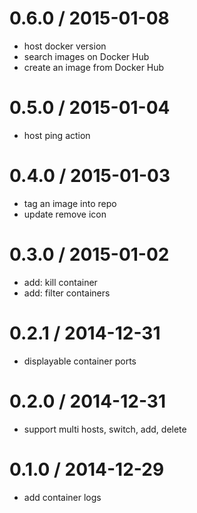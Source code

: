 
0.6.0 / 2015-01-08
==================

  * host docker version
  * search images on Docker Hub
  * create an image from Docker Hub

0.5.0 / 2015-01-04
==================

  * host ping action

0.4.0 / 2015-01-03
==================

  * tag an image into repo
  * update remove icon

0.3.0 / 2015-01-02
==================

  * add: kill container
  * add: filter containers

0.2.1 / 2014-12-31
==================

  * displayable container ports

0.2.0 / 2014-12-31
==================

  * support multi hosts, switch, add, delete

0.1.0 / 2014-12-29
==================

  * add container logs

